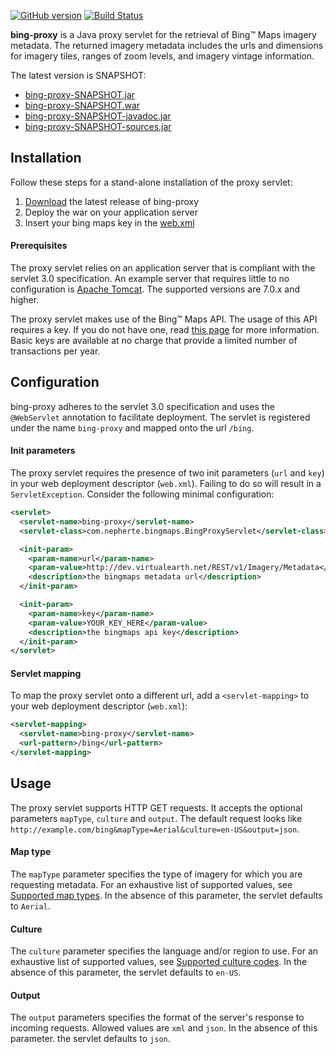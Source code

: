 [![GitHub version](https://img.shields.io/github/tag/Nepherte/bing-proxy.svg?label=latest)](https://github.com/Nepherte/bing-proxy/releases/latest)
[![Build Status](https://img.shields.io/travis/com/Nepherte/bing-proxy/develop.svg)](https://travis-ci.com/Nepherte/bing-proxy)

**bing-proxy** is a Java proxy servlet for the retrieval of Bing™ Maps imagery 
metadata. The returned imagery metadata includes the urls and dimensions for
imagery tiles, ranges of zoom levels, and imagery vintage information.

The latest version is SNAPSHOT:

- [bing-proxy-SNAPSHOT.jar](https://ivy.nepherte.be/be.nepherte/bing-proxy/SNAPSHOT/bing-proxy-SNAPSHOT.jar)
- [bing-proxy-SNAPSHOT.war](https://ivy.nepherte.be/be.nepherte/bing-proxy/SNAPSHOT/bing-proxy-SNAPSHOT.war)
- [bing-proxy-SNAPSHOT-javadoc.jar](https://ivy.nepherte.be/be.nepherte/bing-proxy/SNAPSHOT/bing-proxy-SNAPSHOT-javadoc.jar)
- [bing-proxy-SNAPSHOT-sources.jar](https://ivy.nepherte.be/be.nepherte/bing-proxy/SNAPSHOT/bing-proxy-SNAPSHOT-sources.jar)


Installation
------------
Follow these steps for a stand-alone installation of the proxy servlet:

1. [Download](https://ivy.nepherte.be/be.nepherte/bing-proxy/SNAPSHOT/) the latest release of bing-proxy
2. Deploy the war on your application server
3. Insert your bing maps key in the [web.xml](#configuration)

#### Prerequisites
The proxy servlet relies on an application server that is compliant with the
servlet 3.0 specification. An example server that requires little to no 
configuration is [Apache Tomcat](https://tomcat.apache.org/). The supported 
versions are 7.0.x and higher.

The proxy servlet makes use of the Bing™ Maps API. The usage of this API 
requires a key. If you do not have one, read 
[this page](https://msdn.microsoft.com/en-us/library/ff428642.aspx) for more 
information. Basic keys are available at no charge that provide a limited number
of transactions per year.


Configuration
-------------
bing-proxy adheres to the servlet 3.0 specification and uses the `@WebServlet`
annotation to facilitate deployment. The servlet is registered under the name
`bing-proxy` and mapped onto the url `/bing`.

#### Init parameters
The proxy servlet requires the presence of two init parameters (`url` and `key`)
in your web deployment descriptor (`web.xml`). Failing to do so will result in a
`ServletException`. Consider the following minimal configuration:

```xml
<servlet>
  <servlet-name>bing-proxy</servlet-name>
  <servlet-class>com.nepherte.bingmaps.BingProxyServlet</servlet-class>

  <init-param>
    <param-name>url</param-name>
    <param-value>http://dev.virtualearth.net/REST/v1/Imagery/Metadata</param-value>
    <description>the bingmaps metadata url</description>
  </init-param>

  <init-param>
    <param-name>key</param-name>
    <param-value>YOUR_KEY_HERE</param-value>
    <description>the bingmaps api key</description>
  </init-param>
</servlet>
````

#### Servlet mapping  
To map the proxy servlet onto a different url, add a `<servlet-mapping>` to your
web deployment descriptor (`web.xml`):

```xml
<servlet-mapping>
  <servlet-name>bing-proxy</servlet-name>
  <url-pattern>/bing</url-pattern>
</servlet-mapping>
```


Usage
-----
The proxy servlet supports HTTP GET requests. It accepts the optional parameters
`mapType`, `culture` and `output`. The default request looks like 
`http://example.com/bing&mapType=Aerial&culture=en-US&output=json`.

#### Map type
The `mapType` parameter specifies the type of imagery for which you are 
requesting metadata. For an exhaustive list of supported values, see [Supported map types](
https://docs.microsoft.com/en-us/bingmaps/rest-services/imagery/get-imagery-metadata).
In the absence of this parameter, the servlet defaults to `Aerial`.

#### Culture
The `culture` parameter specifies the language and/or region to use. For an 
exhaustive list of supported values, see [Supported culture codes](
https://docs.microsoft.com/en-us/bingmaps/rest-services/common-parameters-and-types/supported-culture-codes).
In the absence of this parameter, the servlet defaults to `en-US`.

#### Output
The `output` parameters specifies the format of the server's response to 
incoming requests. Allowed values are `xml` and `json`. In the absence of this 
parameter. the servlet defaults to `json`.